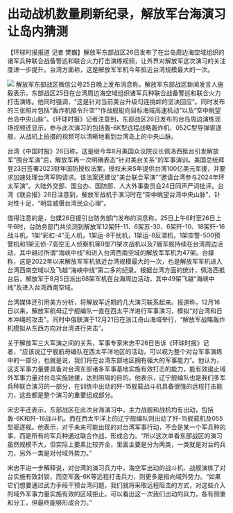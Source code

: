 # 出动战机数量刷新纪录，解放军台海演习让岛内猜测

【环球时报报道 记者
樊巍】解放军东部战区26日发布了在台岛周边海空域组织的诸军兵种联合战备警巡和联合火力打击演练视频，让外界对解放军这次演习的关注度进一步提升。台湾方面称，这是解放军军机今年抵近台湾规模最大的一次。

![](https://inews.gtimg.com/newsapp_bt/0/15578488532/1000)
解放军东部战区微信公号25日晚上发布消息称，解放军东部战区新闻发言人施毅表示，东部战区25日在台湾周边海空域组织诸军兵种联合战备警巡和联合火力打击演练。他同时强调，“这是针对当前美台升级勾连挑衅的坚决回应”。同时发布的三张照片包括“轰炸机接令升空”“作战舰艇向目标海域高速机动”以及“空中眺望台岛中央山脉”。《环球时报》记者注意到，东部战区26日发布的台岛周边演练现场视频还显示，参与此次演习的包括轰-6K型远程战略轰炸机、052C型导弹驱逐舰，从战机上拍摄的视频可以清晰地看到台湾岛上的中央山脉。

台湾《中国时报》26日称，这是继今年8月美国众议院议长佩洛西抵台引发解放军“围台军演”后，解放军再一次明确表态“针对美台关系”的军事演训。美国总统拜登23日签署2023财年国防授权法案，授权未来5年提供台湾100亿美元军援，并要求加速处理台湾军购请求。该法案还建议“美台联合军演”“邀请台湾参与2024年环太军演”。大陆外交部、国台办、国防部、人大外事委员会24日同声严词批评。台湾《联合报》26日注意到，解放军战机于演习时在“空中眺望台湾中央山脉”，针对性十足，“明显威慑台湾民众心理”。

值得注意的是，台媒26日援引台防务部门发布的消息称，25日上午6时至26日上午6时，台防务部门共侦测到解放军12架歼-11、6架苏-30、6架歼-10、18架歼-16战斗机，1架“彩虹-4”无人机，1架运-8干扰机，1架运-8反潜机，1架空警-500预警机和1架无侦-7高空无人侦察机等9型71架次战机以及7艘军舰持续在台湾周边活动，其中越过所谓“海峡中线”和进入台湾西南空域的解放军军机为47架。台媒称，这是2022年以来解放军军机抵近台湾规模最大的一次，也是解放军军机进入台湾西南空域以及飞越“海峡中线”第二多的纪录。根据台湾方面的统计，佩洛西抵台后，解放军于8月5日派出68架军机在台海周边活动，其中49架飞越“海峡中线”及进入台湾西南空域。

台湾媒体还引用美方分析，将解放军近期的几大演习联系起来。报道称，12月16日以来，解放军航母辽宁舰编队一直在西太平洋进行军事演习，模拟“对台湾和日本冲绳的攻击”。同时中俄联演于12月21日在浙江舟山海域举行，“解放军战略轰炸机模拟从东西方向对台湾进行夹击”。

关于解放军三大军演之间的关系，军事专家宋忠平26日告诉《环球时报》记者，“应该说辽宁舰航母编队在西太平洋地区的活动，可以视为整个对台军事演练中的一部分，也就是说，我们将在台湾东部地区拥有强大的军事能力”。他认为，这支军事力量要具备对台湾东部诸多军事基地实施有效打击的能力，能有效遏止域外军事力量对台岛实施驰援，达到阻隔的目的。他表示，辽宁舰编队也是我们多军兵种联合演习的一部分，在训练中出动的歼-15舰载战斗机具备很强的远程打击能力，这些都是整个演习的重要组成部分。

宋忠平还表示，东部战区在此次台海演习中，主力战舰和战机均有出动，包括轰-6K和歼-16战斗机。而在西太平洋上的辽宁舰编队则出动了歼-15舰载机及055型驱逐舰。他表示，对于未来可能出现的对台湾军事行动，不会是某一个军兵种的事，而是所有的军兵种通过联合作战，形成合力。“所以这次单看东部战区的演习虽然规模不大，但实际上要素比较齐全，里面主要是分为两类，一类就是对台的兵力，另外一类是对付域外势力。”

宋忠平进一步解释说，对台湾的演习兵力中，海空军出动的战斗机、战舰演练了对台实施有效封锁，而空军轰-6K等远程打击兵力，则更多是指向域外势力。“如果它们想要通过武力手段干预台湾问题，我们就将采取远程阻击的方式，对这些介入的域外军事力量实施有效的区域拒止。可以看出这一次我们出动的兵力，各有侧重和分工，但最终能够形成合力。”

